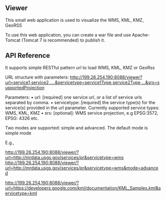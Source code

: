 ## Viewer

This small web application is used to visualize the WMS, KML, KMZ, GeoRSS

To use this web application, you can create a war file and use Apache-Tomcat (Tomcat 7 is recommended) to publish it.

## API Reference

It supports simple RESTful pattern url to load WMS, KML, KMZ or GeoRss

URL structure with parameters:
http://199.26.254.190:8088/viewer?url=service1,service2,....&servicetype=service1Type,service2Type,...&srs=supportedProjection

Parameters:
•	url: [required] one service url, or a list of service urls separated by comma. 
•	servicetype: [required]  the service type(s) for the service(s) provided in the url parameter. Currently supported service types: WMS, KML, KMZ
•	srs: [optional]: WMS service projection, e.g EPSG:3572, EPSG: 4326 etc. 

Two modes are supported: simple and advanced. The default mode is simple mode

E.g.,

http://199.26.254.190:8088/viewer/?url=http://mrdata.usgs.gov/services/pr&servicetype=wms
http://199.26.254.190:8088/viewer/?url=http://mrdata.usgs.gov/services/pr&servicetype=wms&mode=advanced

http://199.26.254.190:8088/viewer/?url=https://developers.google.com/kml/documentation/KML_Samples.kml&servicetype=kml

